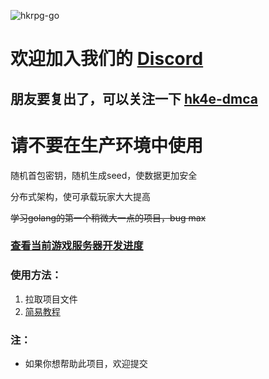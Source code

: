 ![hkrpg-go](https://socialify.git.ci/gucooing/hkrpg-go-public/image?description=1&font=Inter&forks=1&language=1&name=1&owner=1&pattern=Circuit%20Board&stargazers=1&theme=Auto)
 
# **欢迎加入我们的 [Discord](https://discord.gg/222yVp6pUq)**

## 朋友要复出了，可以关注一下 [hk4e-dmca](https://github.com/flswld/hk4e-go)

# 请不要在生产环境中使用

 随机首包密钥，随机生成seed，使数据更加安全

 分布式架构，使可承载玩家大大提高

 ~~学习golang的第一个稍微大一点的项目，bug max~~

### [查看当前游戏服务器开发进度](./docs/进度/游戏逻辑.md)

### 使用方法：
1. 拉取项目文件
2. [简易教程](./docs/README.md)

### 注：
* 如果你想帮助此项目，欢迎提交